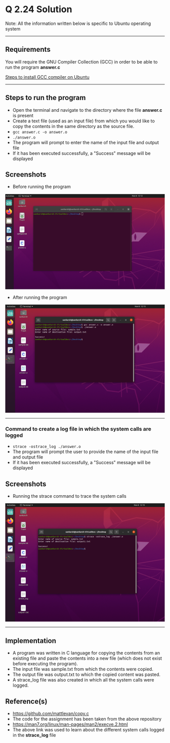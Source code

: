 
# Q 2.24 Solution

Note: All the information written below is specific to Ubuntu operating system

---

## Requirements

You will require the GNU Compiler Collection (GCC) in order to be able to run the program **answer.c**

[Steps to install GCC compiler on Ubuntu](https://linuxize.com/post/how-to-install-gcc-compiler-on-ubuntu-18-04/#installing-gcc-on-ubuntu)

---

## Steps to run the program
 - Open the terminal and navigate to the directory where the file **answer.c** is present
 - Create a text file (used as an input file) from which you would like to copy the contents in the same directory as the source file.
 - `gcc answer.c -o answer.o`
 - `./answer.o`
 - The program will prompt to enter the name of the input file and output file
 -  If it has been executed successfully, a "Success" message will be displayed

## Screenshots
- Before running the program 

![App Screenshot](https://github.com/sankronaldo/CS-252-OS-Assignment/blob/main/Q1-2.24/images/1.png)

- After running the program

![App Screenshot](https://github.com/sankronaldo/CS-252-OS-Assignment/blob/main/Q1-2.24/images/2.png)

---

### Command to create a log file in which the system calls are logged
- `strace -ostrace_log ./answer.o`
- The program will prompt the user to provide the name of the input file and output file
- If it has been executed successfully, a "Success" message will be displayed

## Screenshots
- Running the strace command to trace the system calls

![App Screenshot](https://github.com/sankronaldo/CS-252-OS-Assignment/blob/main/Q1-2.24/images/3.png)

---

## Implementation

- A program was written in C language for copying the contents from an existing file and paste the contents into a new file (which does not exist before executing the program).
- The input file was sample.txt from which the contents were copied.
- The output file was output.txt to which the copied content was pasted.
- A strace_log file was also created in which all the system calls were logged.



## Reference(s)
- https://github.com/mattlevan/copy.c
- The code for the assignment has been taken from the above repository
- https://man7.org/linux/man-pages/man2/execve.2.html
- The above link was used to learn about the different system calls logged in the **strace_log** file
